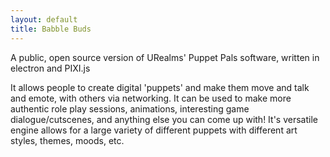 ```yaml
---
layout: default
title: Babble Buds
---
```

A public, open source version of URealms' Puppet Pals software, written in electron and PIXI.js

It allows people to create digital 'puppets' and make them move and talk and emote, with others via networking. It can be used to make more authentic role play sessions, animations, interesting game dialogue/cutscenes, and anything else you can come up with! It's versatile engine allows for a large variety of different puppets with different art styles, themes, moods, etc. 
